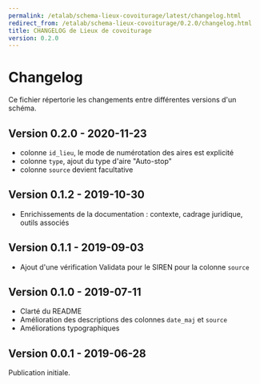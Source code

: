 ```yaml
---
permalink: /etalab/schema-lieux-covoiturage/latest/changelog.html
redirect_from: /etalab/schema-lieux-covoiturage/0.2.0/changelog.html
title: CHANGELOG de Lieux de covoiturage
version: 0.2.0
---
```


# Changelog

Ce fichier répertorie les changements entre différentes versions d'un schéma.

## Version 0.2.0 - 2020-11-23
- colonne `id_lieu`, le mode de numérotation des aires est explicité
- colonne `type`, ajout du type d'aire "Auto-stop"
- colonne `source` devient facultative


## Version 0.1.2 - 2019-10-30
- Enrichissements de la documentation : contexte, cadrage juridique, outils associés

## Version 0.1.1 - 2019-09-03
- Ajout d'une vérification Validata pour le SIREN pour la colonne `source`

## Version 0.1.0 - 2019-07-11
- Clarté du README
- Amélioration des descriptions des colonnes `date_maj` et `source`
- Améliorations typographiques

## Version 0.0.1 - 2019-06-28
Publication initiale.